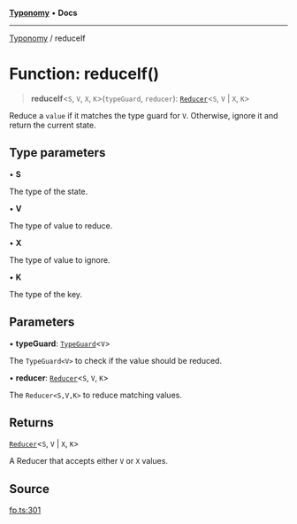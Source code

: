 [**Typonomy**](../README.md) • **Docs**

***

[Typonomy](../globals.md) / reduceIf

# Function: reduceIf()

> **reduceIf**\<`S`, `V`, `X`, `K`\>(`typeGuard`, `reducer`): [`Reducer`](../type-aliases/Reducer.md)\<`S`, `V` \| `X`, `K`\>

Reduce a `value` if it matches the type guard for `V`.
Otherwise, ignore it and return the current state.

## Type parameters

• **S**

The type of the state.

• **V**

The type of value to reduce.

• **X**

The type of value to ignore.

• **K**

The type of the key.

## Parameters

• **typeGuard**: [`TypeGuard`](../type-aliases/TypeGuard.md)\<`V`\>

The `TypeGuard<V>` to check if the value should be reduced.

• **reducer**: [`Reducer`](../type-aliases/Reducer.md)\<`S`, `V`, `K`\>

The `Reducer<S,V,K>` to reduce matching values.

## Returns

[`Reducer`](../type-aliases/Reducer.md)\<`S`, `V` \| `X`, `K`\>

A Reducer that accepts either `V` or `X` values.

## Source

[fp.ts:301](https://github.com/softcraft-development/typonomy/blob/cee340f062935faae6d8d20bbf994df4a652481c/src/fp.ts#L301)
